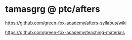 # tamasgrg @ ptc/afters

https://github.com/green-fox-academy/afters-syllabus/wiki

https://github.com/green-fox-academy/teaching-materials

